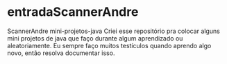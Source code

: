 # entradaScannerAndre
ScannerAndre
mini-projetos-java
Criei esse repositório pra colocar alguns mini projetos de java que faço durante algum aprendizado ou aleatoriamente. Eu sempre faço muitos testículos quando aprendo algo novo, então resolva documentar isso.
